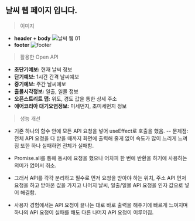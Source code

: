## 날씨 웹 페이지 입니다.

> 이미지
- **header + body**
![날씨 웹 01](https://github.com/user-attachments/assets/d0fffeea-a988-45af-b9bb-3d60c085d0f4)
- **footer**
![footer](https://github.com/user-attachments/assets/2a8b5ebf-b8ec-47f3-b2c6-8d4ba119934a)


> 활용한 Open API
- **초단기예보:** 현재 날씨 정보
- **단기예보:** 1시간 간격 날씨예보
- **중기예보:** 주간 날씨예보
- **출몰시각정보:** 일출, 일몰 정보
- **오픈스트리트 맵:** 위도, 경도 값을 통한 상세 주소
- **에어코리아 대기오염정보:** 미세먼지, 초미세먼지 정보


> 성능 개선
- 기존 하나의 함수 안에 모든 API 요청을 넣어 useEffect로 호출을 했음.
-- 문제점: 전체 API 요청을 다 받을 때까지 화면에 출력해 줄게 없어 속도가 많이 느리게 느껴짐 또한 하나 실패하면 전체가 실패함.

- Promise.all를 통해 동시에 요청을 했으나 어차피 한 번에 반환을 하기에 사용하는 의미가 없어서 취소.

- 그래서 API를 각각 분리하고 필수로 먼저 요청을 받아야 하는 위치, 주소 API 먼저 요청을 하고 받아온 값을 가지고 나머지 날씨, 일출/일몰 API 요청을 인자 값으로 넣어 해결함.
- 사용자 경험에서는 API 요청이 끝나는 대로 바로 출력을 해주기에 빠르게 느껴지며 하나의 API 요청이 실패를 해도 다른 나머지 API 요청이 이루어짐.
